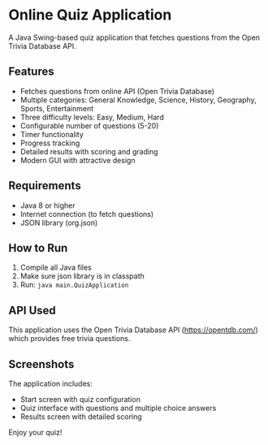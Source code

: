 # Online Quiz Application

A Java Swing-based quiz application that fetches questions from the Open Trivia Database API.

## Features

- Fetches questions from online API (Open Trivia Database)
- Multiple categories: General Knowledge, Science, History, Geography, Sports, Entertainment
- Three difficulty levels: Easy, Medium, Hard
- Configurable number of questions (5-20)
- Timer functionality
- Progress tracking
- Detailed results with scoring and grading
- Modern GUI with attractive design

## Requirements

- Java 8 or higher
- Internet connection (to fetch questions)
- JSON library (org.json)

## How to Run

1. Compile all Java files
2. Make sure json library is in classpath
3. Run: `java main.QuizApplication`

## API Used

This application uses the Open Trivia Database API (https://opentdb.com/) which provides free trivia questions.

## Screenshots

The application includes:
- Start screen with quiz configuration
- Quiz interface with questions and multiple choice answers
- Results screen with detailed scoring

Enjoy your quiz!
